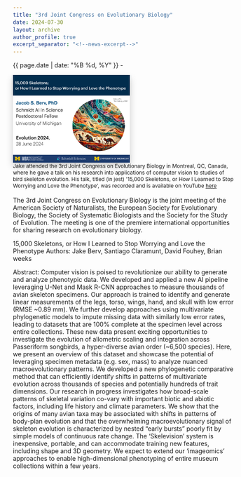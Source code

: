 ```yaml
---
title: "3rd Joint Congress on Evolutionary Biology"
date: 2024-07-30
layout: archive
author_profile: true
excerpt_separator: "<!--news-excerpt-->"
---
```

{{ page.date | date: "%B %d, %Y" }} -

<div style="display: flex; align-items: flex-start; flex-wrap: wrap;">
  <img src="/images/posts/EVO2024-title.jpg" 
       style="max-height: 200px; width: auto; max-width: 100%; margin-right: 15px; box-shadow: 0 8px 16px rgba(0,0,0,0.2); flex-shrink: 0;" 
       onmouseover="this.style.boxShadow='0 12px 24px rgba(0,0,0,0.3)'" 
       onmouseout="this.style.boxShadow='0 8px 16px rgba(0,0,0,0.2)'" 
       alt="Title slide from Jake's talk"/>
  <p style="font-size: 0.85em; margin: 0; flex-basis: 100%; flex-grow: 1;">Jake attended the 3rd Joint Congress on Evolutionary Biology in Montreal, QC, Canada, where he gave a talk on his research into applications of computer vision to studies of bird skeleton evolution. His talk, titled (in jest) '15,000 Skeletons, or How I Learned to Stop Worrying and Love the Phenotype', was recorded and is available on YouTube <a href="https://www.youtube.com/watch?v=i4mPfi5_5wk&t=1735s">here</a></p>
</div>

<style>
  @media (max-width: 768px) {
    .flex-container {
      flex-direction: column;
      align-items: center;
    }

    .flex-container img {
      margin-right: 0;
      margin-bottom: 10px;
    }

    .flex-container p {
      text-align: center;
      width: 100%;
    }
  }
</style>


<!--news-excerpt-->
<br>
The 3rd Joint Congress on Evolutionary Biology is the joint meeting of the American Society of Naturalists, the European Society for Evolutionary Biology, the Society of Systematic Biologists and the Society for the Study of Evolution. The meeting is one of the premiere international opportunities for sharing research on evolutionary biology.

15,000 Skeletons, or How I Learned to Stop Worrying and Love the Phenotype
Authors: Jake Berv, Santiago Claramunt, David Fouhey, Brian weeks

Abstract:
Computer vision is poised to revolutionize our ability to generate and analyze phenotypic data. We developed and applied a new AI pipeline leveraging U-Net and Mask R-CNN approaches to measure thousands of avian skeleton specimens. Our approach is trained to identify and generate linear measurements of the legs, torso, wings, hand, and skull with low error (RMSE ~0.89 mm). We further develop approaches using multivariate phylogenetic models to impute missing data with similarly low error rates, leading to datasets that are 100% complete at the specimen level across entire collections. These new data present exciting opportunities to investigate the evolution of allometric scaling and integration across Passeriform songbirds, a hyper-diverse avian order (~6,500 species). Here, we present an overview of this dataset and showcase the potential of leveraging specimen metadata (e.g. sex, mass) to analyze nuanced macroevolutionary patterns. We developed a new phylogenetic comparative method that can efficiently identify shifts in patterns of multivariate evolution across thousands of species and potentially hundreds of trait dimensions. Our research in progress investigates how broad-scale patterns of skeletal variation co-vary with important biotic and abiotic factors, including life history and climate parameters. We show that the origins of many avian taxa may be associated with shifts in patterns of body-plan evolution and that the overwhelming macroevolutionary signal of skeleton evolution is characterized by nested “early bursts” poorly fit by simple models of continuous rate change. The ‘Skelevision’ system is inexpensive, portable, and can accommodate training new features, including shape and 3D geometry. We expect to extend our ‘imageomics’ approaches to enable high-dimensional phenotyping of entire museum collections within a few years.

